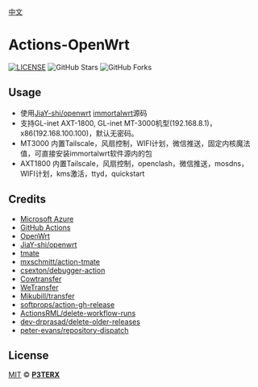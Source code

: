  [中文](https://p3terx.com/archives/build-openwrt-with-github-actions.html)

# Actions-OpenWrt

[![LICENSE](https://img.shields.io/github/license/mashape/apistatus.svg?style=flat-square&label=LICENSE)](https://github.com/P3TERX/Actions-OpenWrt/blob/master/LICENSE)
![GitHub Stars](https://img.shields.io/github/stars/P3TERX/Actions-OpenWrt.svg?style=flat-square&label=Stars&logo=github)
![GitHub Forks](https://img.shields.io/github/forks/P3TERX/Actions-OpenWrt.svg?style=flat-square&label=Forks&logo=github)

## Usage

- 使用[JiaY-shi/openwrt](https://github.com/JiaY-shi/openwrt.git) [immortalwrt](https://github.com/immortalwrt/immortalwrt.git)源码
- 支持GL-inet AXT-1800, GL-inet MT-3000机型(192.168.8.1)，x86(192.168.100.100)，默认无密码。
- MT3000 内置Tailscale，风扇控制，WIFI计划，微信推送，固定内核魔法值，可直接安装immortalwrt软件源内的包
- AXT1800 内置Tailscale，风扇控制，openclash，微信推送，mosdns，WIFI计划，kms激活，ttyd，quickstart
## Credits

- [Microsoft Azure](https://azure.microsoft.com)
- [GitHub Actions](https://github.com/features/actions)
- [OpenWrt](https://github.com/openwrt/openwrt)
- [JiaY-shi/openwrt](https://github.com/JiaY-shi/openwrt.git)
- [tmate](https://github.com/tmate-io/tmate)
- [mxschmitt/action-tmate](https://github.com/mxschmitt/action-tmate)
- [csexton/debugger-action](https://github.com/csexton/debugger-action)
- [Cowtransfer](https://cowtransfer.com)
- [WeTransfer](https://wetransfer.com/)
- [Mikubill/transfer](https://github.com/Mikubill/transfer)
- [softprops/action-gh-release](https://github.com/softprops/action-gh-release)
- [ActionsRML/delete-workflow-runs](https://github.com/ActionsRML/delete-workflow-runs)
- [dev-drprasad/delete-older-releases](https://github.com/dev-drprasad/delete-older-releases)
- [peter-evans/repository-dispatch](https://github.com/peter-evans/repository-dispatch)

## License

[MIT](https://github.com/P3TERX/Actions-OpenWrt/blob/main/LICENSE) © [**P3TERX**](https://p3terx.com)
